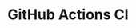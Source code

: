 # GitHub Actions CI



























































































































































































































































































































































































































































































































































































































































































































































































































































































































































































































































































































































































































































































































































































































































